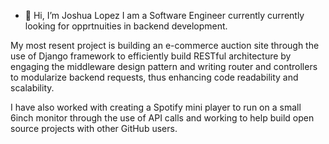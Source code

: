 - 👋 Hi, I’m Joshua Lopez
I am a Software Engineer currently currently looking for opprtnuities in backend development.

My most resent project is building an e-commerce auction site through the use of Django framework to efficiently 
build RESTful architecture by engaging the middleware design pattern and writing router and controllers to modularize backend requests,
thus enhancing code readability and scalability. 

I have also worked with creating a Spotify mini player to run on a small 6inch monitor through the use of API calls and working to help build open
source projects with other GitHub users.



